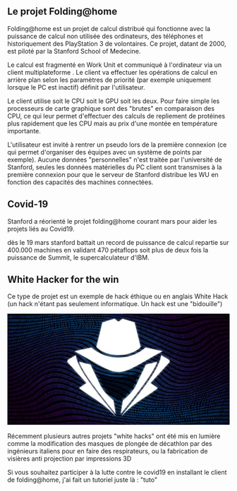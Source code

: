 ## Le projet Folding@home

Folding@home est un projet de calcul distribué qui fonctionne avec la puissance de calcul non utilisée des ordinateurs, des téléphones et historiquement des PlayStation 3 de volontaires. Ce projet, datant de 2000, est piloté par la Stanford School of Medecine. 

Le calcul est fragmenté en Work Unit et communiqué à l'ordinateur via un client multiplateforme . Le client va effectuer les opérations de calcul en arrière plan selon les paramètres de priorité (par exemple uniquement lorsque le PC est inactif) définit par l'utilisateur. 

Le client utilise soit le CPU soit le GPU soit les deux. Pour faire simple les processeurs de carte graphique sont des "brutes" en comparaison des CPU, ce qui leur permet d'effectuer des calculs de repliement de protéines plus rapidement que les CPU mais au prix d'une montée en température importante. 

L'utilisateur est invité à rentrer un pseudo lors de la première connexion (ce qui permet d'organiser des équipes avec un système de points par exemple). Aucune données "personnelles" n'est traitée par l'université de Stanford, seules les données matérielles du PC client sont transmises à la première connexion pour que le serveur de Stanford distribue les WU en fonction des capacités des machines connectées. 

## Covid-19 



Stanford a réorienté le projet folding@home courant mars pour aider les projets liés au Covid19. 

dès le 19 mars stanford battait un record de puissance de calcul repartie sur 400.000 machines en validant 470 pétaflops soit plus de deux fois la puissance de Summit, le supercalculateur d'IBM. 



## White Hacker for the win

Ce type de projet est un exemple de hack éthique ou en anglais White Hack (un hack n'étant pas seulement informatique. Un hack est une "bidouille")

![](https://github.com/Svt-lim/Foldingathome/blob/master/white%20hat%20for%20the%20win.jpg)

Récemment plusieurs autres projets "white hacks" ont été mis en lumière  comme la modification des masques de plongée de décathlon par des ingénieurs italiens pour en faire des respirateurs, ou la fabrication de visières anti projection par impressions 3D  

Si vous souhaitez participer à la lutte contre le covid19 en installant le client de folding@home, j'ai fait un tutoriel juste là : "tuto"



